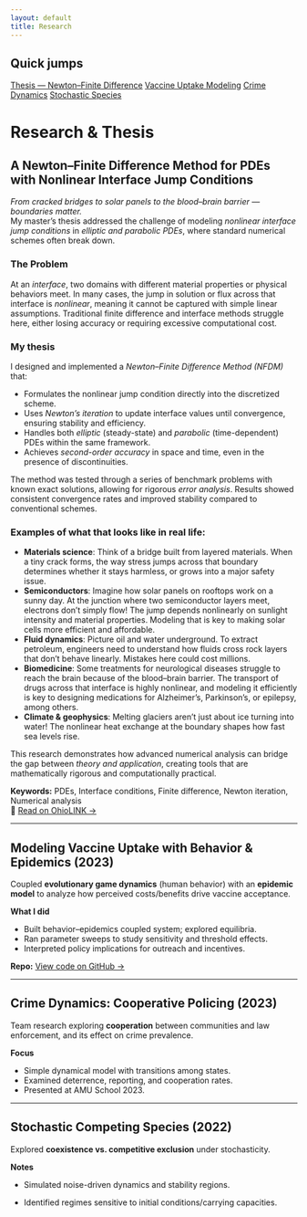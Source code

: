 ```yaml
---
layout: default
title: Research
---
```


<div class="page-shell">
  <!-- Left sticky quick jumps -->
  <aside class="sidebar">
    <h2>Quick jumps</h2>
    <a href="#thesis-newton–finite-difference-method-2025">Thesis — Newton–Finite Difference</a>
    <a href="#modeling-vaccine-uptake-with-behavior--epidemics-2023">Vaccine Uptake Modeling</a>
    <a href="#crime-dynamics-cooperative-policing-2023">Crime Dynamics</a>
    <a href="#stochastic-competing-species-2022">Stochastic Species</a>
  </aside>

  <!-- Main content -->
  <div class="content" markdown="1">

# Research & Thesis  

## A Newton–Finite Difference Method for PDEs with Nonlinear Interface Jump Conditions  

*From cracked bridges to solar panels to the blood–brain barrier — boundaries matter.*  
My master’s thesis addressed the challenge of modeling *nonlinear interface jump conditions* in *elliptic and parabolic PDEs*, where standard numerical schemes often break down.  

### The Problem  
At an *interface*, two domains with different material properties or physical behaviors meet. In many cases, the jump in solution or flux across that interface is *nonlinear*, meaning it cannot be captured with simple linear assumptions. Traditional finite difference and interface methods struggle here, either losing accuracy or requiring excessive computational cost.  

### My thesis  
I designed and implemented a *Newton–Finite Difference Method (NFDM)* that:  
- Formulates the nonlinear jump condition directly into the discretized scheme.  
- Uses *Newton’s iteration* to update interface values until convergence, ensuring stability and efficiency.  
- Handles both *elliptic* (steady-state) and *parabolic* (time-dependent) PDEs within the same framework.  
- Achieves *second-order accuracy* in space and time, even in the presence of discontinuities. 

The method was tested through a series of benchmark problems with known exact solutions, allowing for rigorous *error analysis*. Results showed consistent convergence rates and improved stability compared to conventional schemes.  

### Examples of what that looks like in real life:  
- **Materials science**: Think of a bridge built from layered materials. When a tiny crack forms, the way stress jumps across that boundary determines whether it stays harmless, or grows into a major safety issue.  
- **Semiconductors**: Imagine how solar panels on rooftops work on a sunny day. At the junction where two semiconductor layers meet, electrons don’t simply flow! The jump depends nonlinearly on sunlight intensity and material properties. Modeling that is key to making solar cells more efficient and affordable.
- **Fluid dynamics**: Picture oil and water underground. To extract petroleum, engineers need to understand how fluids cross rock layers that don’t behave linearly. Mistakes here could cost millions.
- **Biomedicine**: Some treatments for neurological diseases struggle to reach the brain because of the blood–brain barrier. The transport of drugs across that interface is highly nonlinear, and modeling it efficiently is key to designing medications for Alzheimer’s, Parkinson’s, or epilepsy, among others.  
- **Climate & geophysics**: Melting glaciers aren’t just about ice turning into water! The nonlinear heat exchange at the boundary shapes how fast sea levels rise.  

This research demonstrates how advanced numerical analysis can bridge the gap between *theory and application*, creating tools that are mathematically rigorous and computationally practical.  


**Keywords:** PDEs, Interface conditions, Finite difference, Newton iteration, Numerical analysis  
📄  [Read on OhioLINK →](http://rave.ohiolink.edu/etdc/view?acc_num=bgsu1750284991046446)

---

## Modeling Vaccine Uptake with Behavior & Epidemics (2023)
Coupled **evolutionary game dynamics** (human behavior) with an **epidemic model** to analyze how perceived costs/benefits drive vaccine acceptance.

**What I did**
- Built behavior–epidemics coupled system; explored equilibria.
- Ran parameter sweeps to study sensitivity and threshold effects.
- Interpreted policy implications for outreach and incentives.

**Repo:** [View code on GitHub →](https://github.com/SARAH-GAKII/Modelling-the-impact-of-human-behaviour-to-COVID-19-vaccine-uptake)

---

## Crime Dynamics: Cooperative Policing (2023)
Team research exploring **cooperation** between communities and law enforcement, and its effect on crime prevalence.

**Focus**
- Simple dynamical model with transitions among states.
- Examined deterrence, reporting, and cooperation rates.
- Presented at AMU School 2023.

---

## Stochastic Competing Species (2022)
Explored **coexistence vs. competitive exclusion** under stochasticity.

**Notes**
- Simulated noise-driven dynamics and stability regions.
- Identified regimes sensitive to initial conditions/carrying capacities.

  </div>
</div>
